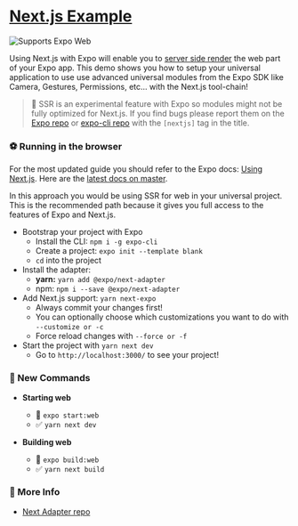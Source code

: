 # [Next.js Example](https://www.nextjs.org/)

<p>
  <!-- Web -->
  <img alt="Supports Expo Web" longdesc="Supports Expo Web" src="https://img.shields.io/badge/web-4630EB.svg?style=flat-square&logo=GOOGLE-CHROME&labelColor=4285F4&logoColor=fff" />
</p>

Using Next.js with Expo will enable you to [server side render](https://nextjs.org/features/server-side-rendering) the web part of your Expo app. This demo shows you how to setup your universal application to use use advanced universal modules from the Expo SDK like Camera, Gestures, Permissions, etc... with the Next.js tool-chain!

> 🚨 SSR is an experimental feature with Expo so modules might not be fully optimized for Next.js. If you find bugs please report them on the [Expo repo](https://github.com/expo/expo/issues) or [expo-cli repo](https://github.com/expo/expo-cli/issues) with the `[nextjs]` tag in the title.

### ⚽️ Running in the browser

For the most updated guide you should refer to the Expo docs: [Using Next.js](https://docs.expo.io/versions/latest/guides/using-nextjs/). Here are the [latest docs on master](https://github.com/expo/expo/blob/master/docs/pages/guides/using-nextjs.md).

In this approach you would be using SSR for web in your universal project. This is the recommended path because it gives you full access to the features of Expo and Next.js.

- Bootstrap your project with Expo
  - Install the CLI: `npm i -g expo-cli`
  - Create a project: `expo init --template blank`
  - `cd` into the project
- Install the adapter:
  - **yarn:** `yarn add @expo/next-adapter`
  - npm: `npm i --save @expo/next-adapter`
- Add Next.js support: `yarn next-expo`
  - Always commit your changes first!
  - You can optionally choose which customizations you want to do with `--customize or -c`
  - Force reload changes with `--force or -f`
- Start the project with `yarn next dev`
  - Go to `http://localhost:3000/` to see your project!

### 🏁 New Commands

- **Starting web**
  - 🚫 `expo start:web`
  - ✅ `yarn next dev`

- **Building web**
  - 🚫 `expo build:web`
  - ✅ `yarn next build`

### 👀 More Info

- [Next Adapter repo](https://github.com/expo/expo-cli/tree/master/packages/next-adapter)
